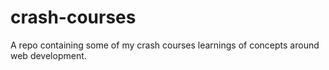 # crash-courses
A repo containing some of my crash courses learnings of concepts around web development. 
